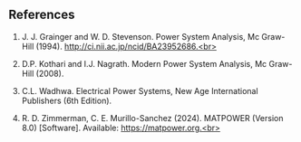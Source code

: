  ## References
 
1) J. J. Grainger and W. D. Stevenson. Power System Analysis, Mc Graw-Hill (1994). http://ci.nii.ac.jp/ncid/BA23952686.<br>

2) D.P. Kothari and I.J. Nagrath. Modern Power System Analysis, Mc Graw-Hill (2008).<br>

3) C.L. Wadhwa. Electrical Power Systems, New Age International Publishers (6th Edition).<br>

4) R. D. Zimmerman, C. E. Murillo-Sanchez (2024). MATPOWER (Version 8.0) [Software]. Available: https://matpower.org.<br>
